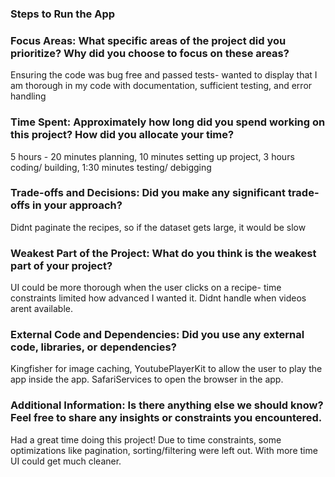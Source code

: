 ### Steps to Run the App

### Focus Areas: What specific areas of the project did you prioritize? Why did you choose to focus on these areas?
Ensuring the code was bug free and passed tests- wanted to display that I am thorough in my code with documentation, sufficient testing, and error handling
### Time Spent: Approximately how long did you spend working on this project? How did you allocate your time?
5 hours - 20 minutes planning, 10 minutes setting up project, 3 hours coding/ building, 1:30 minutes testing/ debigging
### Trade-offs and Decisions: Did you make any significant trade-offs in your approach?
Didnt paginate the recipes, so if the dataset gets large, it would be slow
### Weakest Part of the Project: What do you think is the weakest part of your project?
UI could be more thorough when the user clicks on a recipe- time constraints limited how advanced I wanted it. Didnt handle when videos arent available.
### External Code and Dependencies: Did you use any external code, libraries, or dependencies?
Kingfisher for image caching, YoutubePlayerKit to allow the user to play the app inside the app. SafariServices to open the browser in the app.
### Additional Information: Is there anything else we should know? Feel free to share any insights or constraints you encountered.
Had a great time doing this project! Due to time constraints, some optimizations like pagination, sorting/filtering were left out. With more time UI could get much cleaner.
